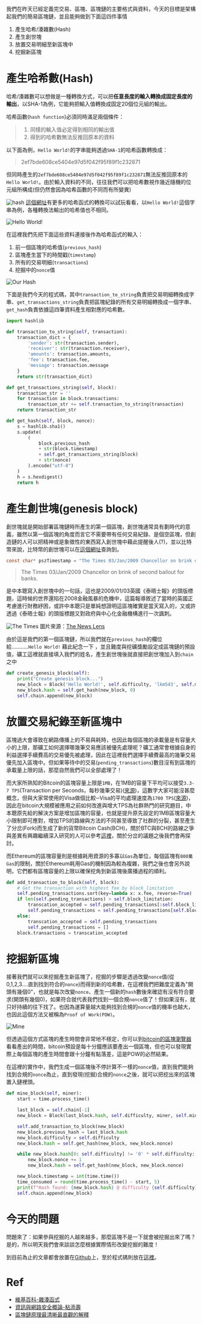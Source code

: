 我們在昨天已經定義完交易、區塊、區塊鏈的主要格式與資料，今天的目標是架構起我們的簡易區塊鏈，並且能夠做到下面這四件事情

1. 產生哈希/湊雜數(Hash)
2. 產生創世塊
3. 放置交易明細至新區塊中
4. 挖掘新區塊

# 產生哈希數(Hash)
哈希/湊雜數可以想做是一種轉換方式，可以把**任意長度的輸入轉換成固定長度的輸出**，以SHA-1為例，它能夠把輸入值轉換成固定20個位元組的輸出。

哈希函數(`hash function`)必須同時滿足兩個條件：

> 1. 同樣的輸入值必定得到相同的輸出值
> 2. 得到的哈希數無法反推回原本的資料

以下面為例，`Hello World!`的字串能夠透過`SHA-1`的哈希函數轉換成：

> 2ef7bde608ce5404e97d5f042f95f89f1c232871

但同時產生的`2ef7bde608ce5404e97d5f042f95f89f1c232871`無法反推回原本的`Hello World!`。由於輸入資料的不同，往往我們可以把哈希數視作幾近隨機的位元組所構成(但仍然會因為哈希函數的不同而有所變異)

![hash](https://www.lkm543.site/it_iron_man/day3_1.jpg)
[這個網址](https://www.fileformat.info/tool/hash.htm)有更多的哈希函式的轉換可以試玩看看，以`Hello World!`這個字串為例，各種轉換法輸出的哈希值也不相同。

![Hello World!](https://www.lkm543.site/it_iron_man/day3_2.jpg)

在這裡我們先把下面這些資料連接後作為哈希函式的輸入：

1. 前一個區塊的哈希值(`previous_hash`)
2. 區塊產生當下的時間戳(`timestamp`)
3. 所有的交易明細(`transactions`)
4. 挖掘中的`nonce`值

![Our Hash](https://www.lkm543.site/it_iron_man/day3_3.jpg)

下面是我們今天的程式碼，其中`transaction_to_string`負責把交易明細轉換成字串、`get_transactions_string`負責把區塊紀錄的所有交易明細轉換成一個字串、`get_hash`負責依據這四筆資料產生相對應的哈希數。


```python
import hashlib

def transaction_to_string(self, transaction):
    transaction_dict = {
        'sender': str(transaction.sender),
        'receiver': str(transaction.receiver),
        'amounts': transaction.amounts,
        'fee': transaction.fee,
        'message': transaction.message
    }
    return str(transaction_dict)

def get_transactions_string(self, block):
    transaction_str = ''
    for transaction in block.transactions:
        transaction_str += self.transaction_to_string(transaction)
    return transaction_str

def get_hash(self, block, nonce):
    s = hashlib.sha1()
    s.update(
        (
            block.previous_hash
            + str(block.timestamp)
            + self.get_transactions_string(block)
            + str(nonce)
        ).encode("utf-8")
    )
    h = s.hexdigest()
    return h
```

# 產生創世塊(genesis block)

創世塊就是開始部署區塊鏈時所產生的第一個區塊，創世塊通常具有劃時代的意義，雖然以第一個區塊的角度而言它不需要帶有任何交易紀錄、是個空區塊，但創造鏈的人可以把精神或是象徵性的東西寫入創世塊中藉此提醒後人(?)，並以比特幣來說，比特幣的創世塊可以在[這個網址](https://sourceforge.net/p/bitcoin/code/133/tree/trunk/main.cpp#l1630)查詢到。

```c
const char* pszTimestamp = "The Times 03/Jan/2009 Chancellor on brink of second bailout for banks";
```

> The Times 03/Jan/2009 Chancellor on brink of second bailout for banks.

是中本聰寫入創世塊中的一句話，這也是2009/01/03英國《泰晤士報》的頭版標題，這時候的世界還陷在2008金融風暴的危機中，這篇報導敘述了當時的英國正考慮進行財務紓困，或許中本聰只是單純想證明這區塊確實是當天寫入的，又或許透過《泰晤士報》的頭版標題又對政府與中心化金融機構進行一次諷刺。

![The Times](https://image1.thenewslens.com/2018/1/56z78h9i5pg5erdou6gjbgmmfejc15.jpg)
圖片來源：[The News Lens](https://hk.thenewslens.com/)

由於這是我們的第一個區塊鏈，所以我們就在`previous_hash`的欄位給...........`Hello World!` 藉此紀念一下 ，並且難度與挖礦獎勵設定成區塊鏈的預設值，礦工這裡就直接填入我們的姓名，產生創世塊後就直接把創世塊加入到`chain`之中

```python
def create_genesis_block(self):
    print("Create genesis block...")
    new_block = Block('Hello World!', self.difficulty, 'lkm543', self.miner_rewards)
    new_block.hash = self.get_hash(new_block, 0)
    self.chain.append(new_block)
```

# 放置交易紀錄至新區塊中

區塊過大會導致在網路傳播上的不易與耗時，也因此每個區塊的承載量是有容量大小的上限，那礦工如何選擇哪幾筆交易應該被優先處理呢？礦工通常會根據自身的利益選擇手續費高的交易優先被處理，因此在這裡我們選擇手續費最高的幾筆交易優先加入區塊中。但如果等待中的交易(`pending_transactions`)數目沒有到區塊的承載量上限的話，那麼自然我們可以全部處理了！

而大家所熟知的Bitcoin的區塊容量上限是`1MB`，在1MB的容量下平均可以接受`3.3-7 TPS`(Transaction per Seconds，每秒幾筆交易)([來源](https://en.wikipedia.org/wiki/Bitcoin_scalability_problem))，這數字大家可能沒甚麼概念，但與大家常使用的Visa做個比較─Visa的平均處理速度為`1700 TPS`([來源](https://hackernoon.com/the-blockchain-scalability-problem-the-race-for-visa-like-transaction-speed-5cce48f9d44))，因此在bitcoin大規模被應用之前如何改進與增大TPS為社群熱門的研究題目，中本聰原先給的解決方案是增加區塊的容量，也就是提升原先設定的1MB區塊容量大小限制即可應對，增加TPS的路線與方法的不同甚至導致了社群的分裂，甚至產生了分岔(Fork)而生成了新的貨幣Bitcoin Cash(BCH)，關於BTC與BCH的路線之爭與差異有興趣繼續深入研究的人可以參考[這裡](https://cointelegraph.com/bitcoin-cash-for-beginners/btc-bch-differences)，關於分岔的議題之後我們會再探討。

而Ethereum的區塊容量則是根據耗用資源的多寡以`Gas`為單位，每個區塊有`800萬Gas`的限制，關於Ethereum耗用Gas的機制因為較為複雜，我們之後也會另外說明，它們都有區塊容量的上限以確保挖角到新區塊後廣播過程的順利。

```python
def add_transaction_to_block(self, block):
    # Get the transaction with highest fee by block_limitation
    self.pending_transactions.sort(key=lambda x: x.fee, reverse=True)
    if len(self.pending_transactions) > self.block_limitation:
        transcation_accepted = self.pending_transactions[:self.block_limitation]
        self.pending_transactions = self.pending_transactions[self.block_limitation:]
    else:
        transcation_accepted = self.pending_transactions
        self.pending_transactions = []
    block.transactions = transcation_accepted
```

# 挖掘新區塊

接著我們就可以來挖掘產生新區塊了，挖掘的步驟是透過改變`nonce`值(從0,1,2,3....直到找到符合的`nonce`)而得到新的哈希數，在這裡我們把難度定義為"開頭有幾個0"，也就是每次改變`nonce`、產生一個新的`hash`數後來確認有沒有符合要求(開頭有幾個0)，如果符合就代表我們找到一個合規`nonce`值了！但如果沒有，就只好持續的往下找了。也因為運算量越大能夠找到合規的`nonce`值的機率也越大，也因此這個方法又被稱為`Proof of Work(POW)`。

![Mine](https://www.lkm543.site/it_iron_man/day3_4.jpg)

但透過這個方式區塊的產生時間會非常地不穩定，你可以到[bitcoin的區塊瀏覽器](https://www.blockchain.com/explorer)看看產出的時間，bitcoin預設是每十分鐘應該要產出一個區塊，但也可以發現實際上每個區塊的產生時間會跟十分鐘有點落差，這是POW的必然結果。

在這裡的實作中，我們生成一個區塊後不停計算不一樣的`nonce`值，直到我們能夠找到合規的`nonce`為止，直到發現(挖掘)合規的`nonce`之後，就可以把挖出來的區塊置入鏈裡頭。

```python
def mine_block(self, miner):
    start = time.process_time()

    last_block = self.chain[-1]
    new_block = Block(last_block.hash, self.difficulty, miner, self.miner_rewards)

    self.add_transaction_to_block(new_block)
    new_block.previous_hash = last_block.hash
    new_block.difficulty = self.difficulty
    new_block.hash = self.get_hash(new_block, new_block.nonce)

    while new_block.hash[0: self.difficulty] != '0' * self.difficulty:
        new_block.nonce += 1
        new_block.hash = self.get_hash(new_block, new_block.nonce)

    new_block.timestamp = int(time.time())
    time_consumed = round(time.process_time() - start, 5)
    print(f"Hash found: {new_block.hash} @ difficulty {self.difficulty}, time cost: {time_consumed}s")
    self.chain.append(new_block)
```

# 今天的問題

問題來了：如果參與挖掘的人越來越多，那麼區塊不是一下就會被挖掘出來了嗎？是的，所以明天我們會來談談怎麼根據實際情形改變挖掘的難度！

到目前為止的文章都會放置在[Github](https://github.com/lkm543/it_iron_man_2019)上，至於程式碼則放在[這裡](https://github.com/lkm543/it_iron_man_2019/blob/master/code/day03.py)。

# Ref
- [維基百科-雜湊函式](https://zh.wikipedia.org/wiki/%E6%95%A3%E5%88%97%E5%87%BD%E6%95%B8)
- [資訊與網路安全概論-粘添壽](https://www.tsnien.idv.tw/Security_WebBook/%E7%AC%AC%E5%9B%9B%E7%AB%A0%20%E9%9B%9C%E6%B9%8A%E8%88%87%E4%BA%82%E6%95%B8%E6%BC%94%E7%AE%97%E6%B3%95.html)
- [區塊鏈原理最清晰最直觀的解釋](https://bigdatafinance.tw/index.php/finance/fintech/465-2017-10-07-15-08-09)
